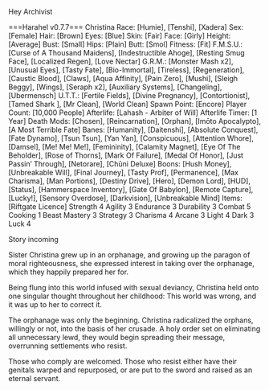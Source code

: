 Hey Archivist

===Harahel v0.7.7===
Christina
Race: [Humie], [Tenshi], [Xadera]
Sex: [Female]
Hair: [Brown]
Eyes: [Blue]
Skin: [Fair]
Face: [Girly]
Height: [Average]
Bust: [Small]
Hips: [Plain]
Butt: [Smol]
Fitness: [Fit]
F.M.S.U.: [Curse of A Thousand Maidens], [Indestructible Ahoge], [Resting Smug Face], [Localized Regen], [Love Nectar]
G.R.M.: [Monster Mash x2], [Unusual Eyes], [Tasty Fate], [Bio-Immortal], [Tireless], [Regeneration], [Caustic Blood], [Claws], [Aqua Affinity], [Pain Zero], [Mushi], [Sleigh Beggy], [Wings], [Seraph x2], [Auxiliary Systems], [Changeling], [Ubermensch]
U.T.T.: [Fertile Fields], [Divine Pregnancy], [Contortionist], [Tamed Shark ], [Mr Clean], [World Clean]
Spawn Point: [Encore]
Player Count: [10,000 People]
Afterlife: [Lahash - Arbiter of Will]
Afterlife Timer: [1 Year]
Death Mods: [Chosen], [Reincarnation], [Orphan], [Imōto Apocalypto], [A Most Terrible Fate]
Banes: [Humanity], [Daitenshi], [Absolute Conquest], [Fate Dynamo], [Tsun Tsun], [Yan Yan], [Conspicuous], [Attention Whore], [Damsel], [Me! Me! Me!], [Femininity], [Calamity Magnet], [Eye Of The Beholder], [Rose of Thorns], [Mark Of Failure], [Medal Of Honor], [Just Passin’ Through], [Netorare], [Chūni Deluxe]
Boons: [Hush Money], [Unbreakable Will], [Final Journey], [Tasty Prof], [Permanence], [Max Charisma], [Man Portions], [Destiny Drive], [Hero], [Demon Lord], [HUD], [Status], [Hammerspace Inventory], [Gate Of Babylon], [Remote Capture], [Lucky!], [Sensory Overdose], [Darkvision], [Unbreakable Mind]
Items: [Riftgate Licence]
Strength 4
Agility 3
Endurance 3
Durability 3
Combat 5
Cooking 1
Beast Mastery 3
Strategy 3
Charisma 4
Arcane 3
Light 4
Dark 3
Luck 4

Story incoming 

Sister Christina grew up in an orphanage, and growing up the paragon of moral righteousness, she expressed interest in taking over the orphanage, which they happily prepared her for.

Being flung into this world infused with sexual deviancy, Christina held onto one singular thought throughout her childhood: This world was wrong, and it was up to her to correct it.

The orphanage was only the beginning. Christina radicalized the orphans, willingly or not, into the basis of her crusade. A holy order set on eliminating all unnecessary lewd, they would begin spreading their message, overrunning settlements who resist.

Those who comply are welcomed. Those who resist either have their genitals warped and repurposed, or are put to the sword and raised as an eternal servant.
